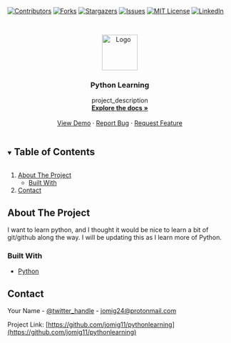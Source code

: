 
[![Contributors][contributors-shield]][contributors-url]
[![Forks][forks-shield]][forks-url]
[![Stargazers][stars-shield]][stars-url]
[![Issues][issues-shield]][issues-url]
[![MIT License][license-shield]][license-url]
[![LinkedIn][linkedin-shield]][linkedin-url]



<!-- PROJECT LOGO -->
<br />
<p align="center">
  <a href="https://github.com/jomig11/pythonlearning">
    <img src="images/logo.png" alt="Logo" width="80" height="80">
  </a>

  <h3 align="center">Python Learning</h3>

  <p align="center">
    project_description
    <br />
    <a href="https://github.com/jomig11/pythonlearning"><strong>Explore the docs »</strong></a>
    <br />
    <br />
    <a href="https://github.com/jomig11/pythonlearning">View Demo</a>
    ·
    <a href="https://github.com/jomig11/pythonlearning/issues">Report Bug</a>
    ·
    <a href="https://github.com/jomig11/pythonlearning/issues">Request Feature</a>
  </p>
</p>



<!-- TABLE OF CONTENTS -->
<details open="open">
  <summary><h2 style="display: inline-block">Table of Contents</h2></summary>
  <ol>
    <li>
      <a href="#about-the-project">About The Project</a>
      <ul>
        <li><a href="#built-with">Built With</a></li>
      </ul>
    </li>
    <li><a href="#contact">Contact</a></li>

  </ol>
</details>



<!-- ABOUT THE PROJECT -->
## About The Project

I want to learn python, and I thought it would be nice to learn a bit of git/github along the way. I will be updating this as I learn more of Python.


### Built With

* [Python](https://www.python.org/)











<!-- CONTACT -->
## Contact

Your Name - [@twitter_handle](https://twitter.com/twitter_handle) - jomig24@protonmail.com

Project Link: [https://github.com/jomig11/pythonlearning](https://github.com/jomig11/pythonlearning)








<!-- MARKDOWN LINKS & IMAGES -->
<!-- https://www.markdownguide.org/basic-syntax/#reference-style-links -->
[contributors-shield]: https://img.shields.io/github/contributors/jomig11/repo.svg?style=for-the-badge
[contributors-url]: https://github.com/jomig11/pythonlearning/graphs/contributors
[forks-shield]: https://img.shields.io/github/forks/jomig11/repo.svg?style=for-the-badge
[forks-url]: https://github.com/jomig11/pythonlearning/network/members
[stars-shield]: https://img.shields.io/github/stars/jomig11/repo.svg?style=for-the-badge
[stars-url]: https://github.com/jomig11/pythonlearning/stargazers
[issues-shield]: https://img.shields.io/github/issues/jomig11/repo.svg?style=for-the-badge
[issues-url]: https://github.com/jomig11/pythonlearning/issues
[license-shield]: https://img.shields.io/github/license/jomig11/repo.svg?style=for-the-badge
[license-url]: https://github.com/jomig11/pythonlearning/blob/master/LICENSE.txt
[linkedin-shield]: https://img.shields.io/badge/-LinkedIn-black.svg?style=for-the-badge&logo=linkedin&colorB=555
[linkedin-url]: https://linkedin.com/in/jomig11
